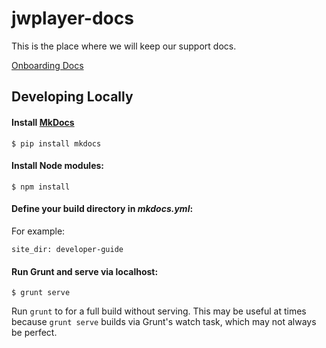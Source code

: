 # jwplayer-docs

This is the place where we will keep our support docs.

[Onboarding Docs](https://github.com/jwplayer/jwplayer-docs-new/tree/master/Onboarding%20Documents)


## Developing Locally

#### Install [MkDocs](http://www.mkdocs.org/)

```
$ pip install mkdocs
```

#### Install Node modules:

```
$ npm install
```

#### Define your build directory in *mkdocs.yml*:

For example:
```
site_dir: developer-guide
```

#### Run Grunt and serve via localhost:

```
$ grunt serve
```

Run `grunt` to for a full build without serving. This may be useful at times because `grunt serve` builds via Grunt's watch task, which may not always be perfect.
